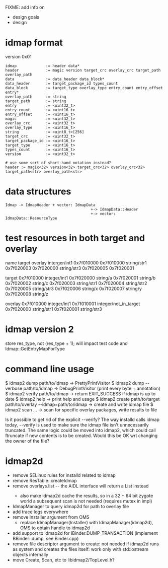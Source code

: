 FIXME: add info on

- design goals
- design

# idmap format
version 0x01

```
idmap             := header data*
header            := magic version target_crc overlay_crc target_path overlay_path
data              := data_header data_block*
data_header       := target_package_id types_count
data_block        := target_type overlay_type entry_count entry_offset entry*
overlay_path      := string
target_path       := string
entry             := <uint32_t>
entry_count       := <uint16_t>
entry_offset      := <uint16_t>
magic             := <uint32_t>
overlay_crc       := <uint32_t>
overlay_type      := <uint16_t>
string            := <uint8_t>[256]
target_crc        := <uint32_t>
target_package_id := <uint16_t>
target_type       := <uint16_t>
types_count       := <uint16_t>
version           := <uint32_t>

# use some sort of short-hand notation instead?
header := magic<32> version<32> target_crc<32> overlay_crc<32> target_path<str> overlay_path<str>
```

# data structures
```
Idmap -> IdmapHeader + vector: IdmapData
                                      +-> IdmapData::Header
                                      +-> vector: IdmapData::ResourceType
```

# test resources in both target and overlay
name           target      overlay
interger/int1  0x7f010000  0x7f010000
string/str1    0x7f020003  0x7f020000
string/str3    0x7f020005  0x7f020001

target
0x7f010000 integer/int1
0x7f020000 string/a
0x7f020001 string/b
0x7f020002 string/c
0x7f020003 string/str1
0x7f020004 string/str2
0x7f020005 string/str3
0x7f020006 string/x
0x7f020007 string/y
0x7f020008 string/z

overlay
0x7f010000 integer/int1
0x7f010001 integer/not\_in\_target
0x7f020000 string/str1
0x7f020001 string/str3


# idmap version 2
store res\_type, not (res\_type + 1); will impact test code and Idmap::GetEntryMapForType


# command line usage
$ idmap2 dump path/to/idmap  ->  PrettyPrintVisitor
$ idmap2 dump --verbose path/to/idmap  ->  DebugPrintVisitor (print every byte + annotation)
$ idmap2 verify path/to/idmap  ->  return EXIT\_SUCCESS if idmap is up to date
$ idmap2 help  ->  print help and usage
$ idmap2 create path/to/target path/to/overlay --idmap=path/to/idmap  ->  create and write idmap file
$ idmap2 scan ...  ->  scan for specific overlay packages, write results to file

Is it possible to get rid of the explicit --verify? The way installd calls
idmap today, --verify is used to make sure the idmap file isn't unnecessarily
truncated. The same logic could be moved into idmap2, which could call
ftruncate if new contents is to be created. Would this be OK wrt changing the
owner of the file?


# idmap2d
- remove SELinux rules for installd related to idmap
- remove ResTable::createIdmap
- remove overlays.list -- the AIDL interface will return a List<String> instead
    - also make idmap2d cache the results, so in a 32 + 64 bit zygote world a
      subsequent scan is not needed (requires mutex in impl)
- IdmapManager to query idmap2d for path to overlay file
- add trace logs everywhere
- remove Installer argument from OMS
    - replace IdmapManager(Installer) with IdmapManager(idmap2d), OMS to obtain
      handle to idmap2d
- add support to idmap2d for IBinder.DUMP\_TRANSACTION (implement
  BBinder::dump, see Binder.cpp)
- remove file descriptor argument to create: not needed if idmap2d runs as
  system and creates the files itself: work only with std::ostream objects
  internally
- move Create, Scan, etc to libidmap2/TopLevel.h?
